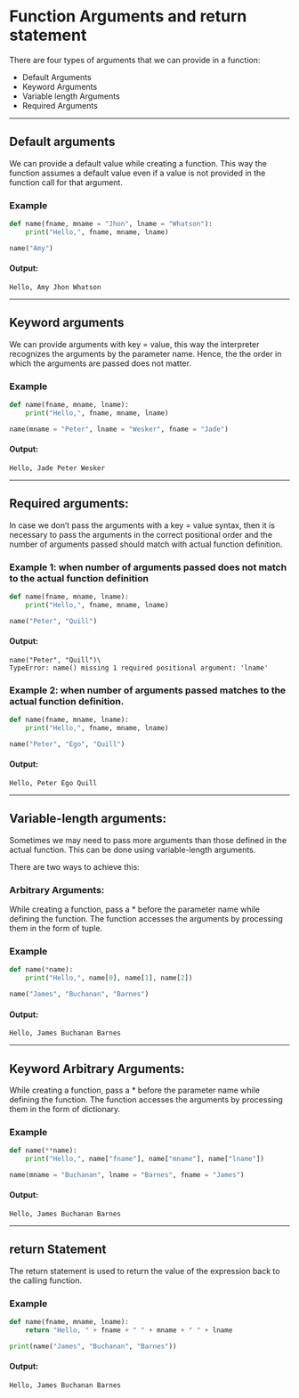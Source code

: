 # Function Arguments and return statement
There are four types of arguments that we can provide in a function:

- Default Arguments
- Keyword Arguments
- Variable length Arguments
- Required Arguments

---
## Default arguments
We can provide a default value while creating a function. This way the function assumes a default value even if a value is not provided in the function call for that argument.

### Example
```python
def name(fname, mname = "Jhon", lname = "Whatson"):
    print("Hello,", fname, mname, lname)

name("Amy")
```
#### Output:
```
Hello, Amy Jhon Whatson
 ```
---

## Keyword arguments
We can provide arguments with key = value, this way the interpreter recognizes the arguments by the parameter name. Hence, the the order in which the arguments are passed does not matter.

### Example
```python
def name(fname, mname, lname):
    print("Hello,", fname, mname, lname)

name(mname = "Peter", lname = "Wesker", fname = "Jade")
```
#### Output:
```
Hello, Jade Peter Wesker
 ```
---

## Required arguments:
In case we don’t pass the arguments with a key = value syntax, then it is necessary to pass the arguments in the correct positional order and the number of arguments passed should match with actual function definition.

### Example 1: when number of arguments passed does not match to the actual function definition
```python
def name(fname, mname, lname):
    print("Hello,", fname, mname, lname)

name("Peter", "Quill")
```
#### Output:
```
name("Peter", "Quill")\
TypeError: name() missing 1 required positional argument: 'lname'
 ```

### Example 2: when number of arguments passed matches to the actual function definition.
```python
def name(fname, mname, lname):
    print("Hello,", fname, mname, lname)

name("Peter", "Ego", "Quill")
```
#### Output:
```
Hello, Peter Ego Quill
 ```
---

## Variable-length arguments:
Sometimes we may need to pass more arguments than those defined in the actual function. This can be done using variable-length arguments.

There are two ways to achieve this:

### Arbitrary Arguments:
While creating a function, pass a * before the parameter name while defining the function. The function accesses the arguments by processing them in the form of tuple.

### Example
```python
def name(*name):
    print("Hello,", name[0], name[1], name[2])

name("James", "Buchanan", "Barnes")
```
#### Output:
```
Hello, James Buchanan Barnes
 ```
---

## Keyword Arbitrary Arguments:
While creating a function, pass a * before the parameter name while defining the function. The function accesses the arguments by processing them in the form of dictionary.

### Example
```python
def name(**name):
    print("Hello,", name["fname"], name["mname"], name["lname"])

name(mname = "Buchanan", lname = "Barnes", fname = "James")
```
#### Output:
```
Hello, James Buchanan Barnes
```
---

## return Statement
The return statement is used to return the value of the expression back to the calling function.

### Example
```python
def name(fname, mname, lname):
    return "Hello, " + fname + " " + mname + " " + lname

print(name("James", "Buchanan", "Barnes"))
 ```

#### Output:
```
Hello, James Buchanan Barnes
```


